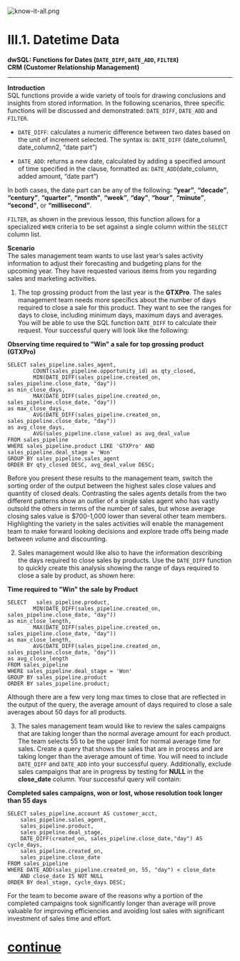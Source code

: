 ![know-it-all.png](https://view.dwcontent.com/file_view/bgadoci/data-world-marketing-assets/know-it-all.png?auth=eyJhbGciOiJIUzUxMiJ9.eyJzdWIiOiJwcm9kLXVzZXItY2xpZW50Om5yaXBwbmVyIiwiaXNzIjoiYWdlbnQ6bnJpcHBuZXI6OjQ0NTA1YTI5LTQ3OTQtNGEzMS1iMjk2LTk5YzNjOTc5MzgwMCIsImlhdCI6MTUxNjk4NTg2OSwicm9sZSI6WyJ1c2VyIiwiZW1wbG95ZWUiLCJ1c2VyX2FwaV9yZWFkIiwidXNlcl9hcGlfd3JpdGUiLCJ1c2VyX2FwaV9hZG1pbiJdLCJnZW5lcmFsLXB1cnBvc2UiOmZhbHNlLCJ1cmwiOiI2NTUyMTZmMjg0MGU4NTkzZjU0NjMxZDYyODNkYzAzYWNhZmRhMWZhIn0.Mu-p4Ae6JlLQLd1jg_Pum45W34g33xNZAjCe9-FvIV1qMp28oEwt-4DmLotquXpdDYhDxCvts_Hv10EbjVNSaA)
# III.1. Datetime Data       
**dwSQL: Functions for Dates (`DATE_DIFF`, `DATE_ADD`, `FILTER`)**          
**CRM (Customer Relationship Management)**        

------------------

**Introduction**          
SQL functions provide a wide variety of tools for drawing conclusions and insights from stored information. In the following scenarios, three specific functions will be discussed and demonstrated: `DATE_DIFF`, `DATE_ADD` and `FILTER`.
 
* `DATE_DIFF`: calculates a numeric difference between two dates based on the unit of increment selected. The syntax is:  `DATE_DIFF` (date_column1, date_column2, “date part”)
 
* `DATE_ADD`: returns a new date, calculated by adding a specified amount of time specified in the clause, formatted as: `DATE_ADD`(date_column, added amount, “date part”)

In both cases, the date part can be any of the following: **“year”**, **“decade”**, **“century”**, **“quarter”**, **“month”**, **“week”**, **“day”**, **“hour”**, **“minute”**, **“second”**, or **“millisecond”**.

`FILTER`, as shown in the previous lesson, this function allows for a specialized `WHEN` criteria to be set against a single column within the `SELECT` column list.  

**Scenario**          
The sales management team wants to use last year’s sales activity information to adjust their forecasting and budgeting plans for the upcoming year. They have requested various items from you regarding sales and marketing activities. 

1.	The top grossing product from the last year is the **GTXPro**. The sales management team needs more specifics about the number of days required to close a sale for this product. They want to see the ranges for days to close, including minimum days, maximum days and averages. You will be able to use the SQL function `DATE_DIFF` to calculate their request. Your successful query will look like the following:

**Observing time required to "Win" a sale for top grossing product (GTXPro)**         
``` 
SELECT sales_pipeline.sales_agent,
        COUNT(sales_pipeline.opportunity_id) as qty_closed,
        MIN(DATE_DIFF(sales_pipeline.created_on, sales_pipeline.close_date, "day")) 
as min_close_days,
        MAX(DATE_DIFF(sales_pipeline.created_on, sales_pipeline.close_date, "day")) 
as max_close_days,
        AVG(DATE_DIFF(sales_pipeline.created_on, sales_pipeline.close_date, "day")) 
as avg_close_days,
        AVG(sales_pipeline.close_value) as avg_deal_value 
FROM sales_pipeline
WHERE sales_pipeline.product LIKE 'GTXPro' AND sales_pipeline.deal_stage = 'Won'
GROUP BY sales_pipeline.sales_agent
ORDER BY qty_closed DESC, avg_deal_value DESC;
```

Before you present these results to the management team, switch the sorting order of the output between the highest sales close values and quantity of closed deals. Contrasting the sales agents details from the two different patterns show an outlier of a single sales agent who has vastly outsold the others in terms of the number of sales, but whose average closing sales value is $700-1,000 lower than several other team members. Highlighting the variety in the sales activities will enable the management team to make forward looking decisions and explore trade offs being made between volume and discounting.
 
2.	Sales management would like also to have the information describing the days required to close sales by products. Use the `DATE_DIFF` function to quickly create this analysis showing the range of days required to close a sale by product, as shown here: 

**Time required to **"Win"** the sale by Product**               
```
SELECT   sales_pipeline.product, 
        MIN(DATE_DIFF(sales_pipeline.created_on, sales_pipeline.close_date, "day")) 
as min_close_length,
        MAX(DATE_DIFF(sales_pipeline.created_on, sales_pipeline.close_date, "day")) 
as max_close_length,
        AVG(DATE_DIFF(sales_pipeline.created_on, sales_pipeline.close_date, "day")) 
as avg_close_length
FROM sales_pipeline
WHERE sales_pipeline.deal_stage = 'Won'
GROUP BY sales_pipeline.product
ORDER BY sales_pipeline.product;
```

Although there are a few very long max times to close that are reflected in the output of the query, the average amount of days required to close a sale averages about 50 days for all products.
 
3.	The sales management team would like to review the sales campaigns that are taking longer than the normal average amount for each product. The team selects 55 to be the upper limit for normal average time for sales. Create a query that shows the sales that are in process and are taking longer than the average amount of time. You will need to include `DATE_DIFF` and `DATE_ADD` into your successful query. Additionally, exclude sales campaigns that are in progress by testing for **NULL** in the **close_date** column. Your successful query will contain:

**Completed sales campaigns, won or lost, whose resolution took longer than 55 days**     
``` 
SELECT sales_pipeline.account AS customer_acct, 
    sales_pipeline.sales_agent,
    sales_pipeline.product,
    sales_pipeline.deal_stage,
    DATE_DIFF(created_on, sales_pipeline.close_date,"day") AS cycle_days,
    sales_pipeline.created_on,
    sales_pipeline.close_date
FROM sales_pipeline 
WHERE DATE_ADD(sales_pipeline.created_on, 55, "day") < close_date 
    AND close_date IS NOT NULL
ORDER BY deal_stage, cycle_days DESC;
```

For the team to become aware of the reasons why a portion of the completed campaigns took significantly longer than average will prove valuable for improving efficiencies and avoiding lost sales with significant investment of sales time and effort.

# [continue](https://data.world/classrooms/guide-to-data-analysis-with-sql-part-2/workspace/file?filename=08-DATETIME-DIVING-DEEPER.md)